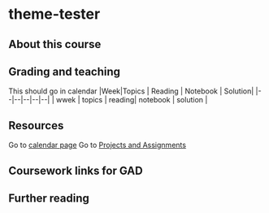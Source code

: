 # theme-tester

## About this course

## Grading and teaching
This should go in calendar
|Week|Topics  | Reading | Notebook | Solution|
|--|--|--|--|--|
| wwek | topics | reading| notebook | solution  |

## Resources
Go to [calendar page](calendar.md)
Go to [Projects and Assignments](Project_assignments.md)


## Coursework links for GAD

## Further reading
